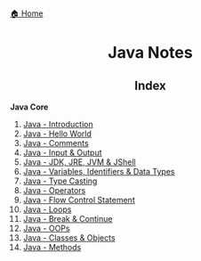 [🏠 Home](../../README.md)

<h1 style="text-align: center">Java Notes</h1>

<h2 style="text-align: center">Index</h2>

**Java Core**
1. [Java - Introduction](./notes/1.%20Java%20-%20Introduction.md)
2. [Java - Hello World](./notes/2.%20Java%20-%20Hello%20World.md)
3. [Java - Comments](./notes/3.%20Java%20-%20Comments.md)
4. [Java - Input & Output](./notes/4.%20Java%20-%20Input%20&%20Output.md)
5. [Java - JDK, JRE, JVM & JShell](./notes/5.%20Java%20-%20JDK,%20JRE,%20JVM%20&%20Jshell.md)
6. [Java - Variables, Identifiers & Data Types](./notes/6.%20Java%20-%20Variables%20&%20Datatypes.md)
7. [Java - Type Casting](./notes/7.%20Java%20-%20Type%20Casting.md)
8. [Java - Operators](./notes/8.%20Java%20-%20Operators.md)
9. [Java - Flow Control Statement](./notes/9.%20Java%20-%20Flow%20Control%20Statements.md)
10. [Java - Loops](./notes/10.%20Java%20-%20Loops.md)
11. [Java - Break & Continue](./notes/11.%20Java%20-%20Break%20&%20Continue.md)
12. [Java - OOPs](./notes/12.%20Java%20-%20OOPs.md)
13. [Java - Classes & Objects](./notes/13.%20Java%20-%20Classe%20&%20Objects.md)
14. [Java - Methods](./notes/14.%20Java%20-%20Methods.md)